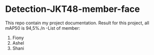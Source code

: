 # Detection-JKT48-member-face

This repo contain my project documentation. Result for this project, all mAP50 is 94,5%./n
-List of member:
1. Fiony
2. Ashel
3. Shani
